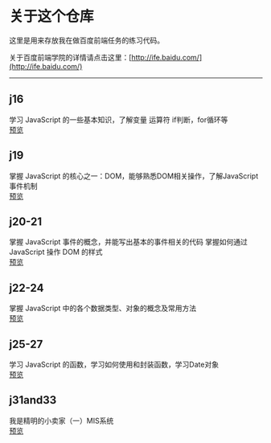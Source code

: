# 关于这个仓库

这里是用来存放我在做百度前端任务的练习代码。

关于百度前端学院的详情请点击这里：[http://ife.baidu.com/](http://ife.baidu.com/)

---
## j16

学习 JavaScript 的一些基本知识，了解变量 运算符 if判断，for循环等
 <br>
 [预览](https://qunalide.github.io/ifecode/j16/) 

## j19

掌握 JavaScript 的核心之一：DOM，能够熟悉DOM相关操作，了解JavaScript事件机制
  <br>
  [预览](https://qunalide.github.io/ifecode/j19/) 
## j20-21
掌握 JavaScript 事件的概念，并能写出基本的事件相关的代码
掌握如何通过 JavaScript 操作 DOM 的样式
  <br>
  [预览](https://qunalide.github.io/ifecode/j20-21/) 
## j22-24
掌握 JavaScript 中的各个数据类型、对象的概念及常用方法
<br>
  [预览](https://qunalide.github.io/ifecode/j22-24/) 
## j25-27
学习 JavaScript 的函数，学习如何使用和封装函数，学习Date对象
<br>
  [预览](https://qunalide.github.io/ifecode/j25-27/) 
## j31and33
我是精明的小卖家（一）MIS系统
<br>
  [预览](https://qunalide.github.io/ifecode/j31and33/) 
